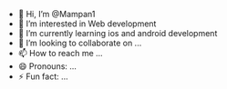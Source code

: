 - 👋 Hi, I’m @Mampan1
- 👀 I’m interested in Web development 
- 🌱 I’m currently learning ios and android development
- 💞️ I’m looking to collaborate on ...
- 📫 How to reach me ...
- 😄 Pronouns: ...
- ⚡ Fun fact: ...

<!---
Mampan1/Mampan1 is a ✨ special ✨ repository because its `README.md` (this file) appears on your GitHub profile.
You can click the Preview link to take a look at your changes.
--->
